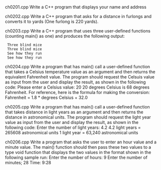 
ch0201.cpp
Write a C++ program that displays your name and address

ch0202.cpp
Write a C++ program that asks for a distance in furlongs and converts it
to yards (One furlong is 220 yards).

ch0203.cpp
Write a C++ program that uses three user-defined functions (counting
main() as one) and produces the following output:

     Three blind mice
     Three blind mice
     See how they run
     See how they run

ch0204.cpp
Write a program that has main() call a user-defined function that takes
a Celsius temperature value as an argument and then returns the
equivalent Fahrenheit value.  The program should request the Celsuis
value as input from the user and display the result, as shown in the
following code:
     Please enter a Celsius value: 20
     20 degrees Celsius is 68 degrees Fahrenheit. 
For reference, here is the formula for making the conversion:
Fahrenheit = 1.8 * degrees Celsius + 32.0

ch0205.cpp
Write a program that has main() call a user-defined function that 
takes distance in light years as an argument and then returns the 
distance in astronomical units.  The program should request the light
year value as input from the user and display the result, as shown in
the following code:
     Enter the number of light years: 4.2
     4.2 light years = 265608 astronomical units
     1 light year = 63,240 astronomical units

ch0206.cpp
Write a program that asks the user to enter an hour value and a
minute value.  The main() function should then pass these two values
to a type void function that displays the two values in the format
shown in the following sample run:
     Enter the number of hours: 9
     Enter the number of minutes; 28
     Time: 9:28

